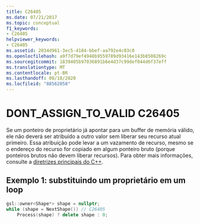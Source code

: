 ```yaml
---
title: C26405
ms.date: 07/21/2017
ms.topic: conceptual
f1_keywords:
- C26405
helpviewer_keywords:
- C26405
ms.assetid: 2034d961-3ec5-4184-bbef-aa792e4c03c0
ms.openlocfilehash: a9f7d79ef4948b9559789d93416e143b8508269c
ms.sourcegitcommit: 1839405b97036891b6e4d37c99def044d6f37eff
ms.translationtype: MT
ms.contentlocale: pt-BR
ms.lasthandoff: 08/18/2020
ms.locfileid: "88562058"
---
```

# <a name="c26405--dont_assign_to_valid"></a>DONT_ASSIGN_TO_VALID C26405

Se um ponteiro de proprietário já apontar para um buffer de memória válido, ele não deverá ser atribuído a outro valor sem liberar seu recurso atual primeiro. Essa atribuição pode levar a um vazamento de recurso, mesmo se o endereço do recurso for copiado em algum ponteiro bruto (porque ponteiros brutos não devem liberar recursos). Para obter mais informações, consulte a [diretrizes principais do C++](https://github.com/isocpp/CppCoreGuidelines/blob/master/CppCoreGuidelines.md#r3-a-raw-pointer-a-t-is-non-owning).

## <a name="example-1-overwriting-an-owner-in-a-loop"></a>Exemplo 1: substituindo um proprietário em um loop

```cpp
gsl::owner<Shape*> shape = nullptr;
while (shape = NextShape()) // C26405
    Process(shape) ? delete shape : 0;
```
